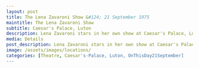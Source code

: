 ```yaml
---
layout: post
title: The Lena Zavaroni Show &#124; 21 September 1975
maintitle: The Lena Zavaroni Show
subtitle: Caesar's Palace, Luton
description: Lena Zavaroni stars in her own show at Caesar's Palace, Luton.
media: Details
post_description: Lena Zavaroni stars in her own show at Caesar's Palace, Luton.
image: /assets/images/locations/
categories: [Theatre, Caesar's-Palace, Luton, OnThisDay21September]
---
```



